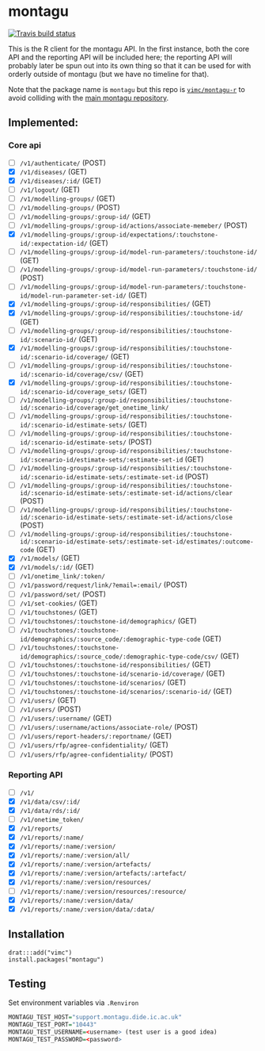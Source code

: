 # montagu

[![Travis build status](https://travis-ci.org/vimc/montagu-r.svg?branch=master)](https://travis-ci.org/vimc/montagu-r)

This is the R client for the montagu API.  In the first instance, both the core API and the reporting API will be included here; the reporting API will probably later be spun out into its own thing so that it can be used for with orderly outside of montagu (but we have no timeline for that).

Note that the package name is `montagu` but this repo is [`vimc/montagu-r`](https://github.com/vimc/montagu-r) to avoid colliding with the [main montagu repository](https://github.com/vimc/montagu).

## Implemented:

### Core api

- [ ] `/v1/authenticate/` (POST)
- [x] `/v1/diseases/` (GET)
- [x] `/v1/diseases/:id/` (GET)
- [ ] `/v1/logout/` (GET)
- [ ] `/v1/modelling-groups/` (GET)
- [ ] `/v1/modelling-groups/` (POST)
- [ ] `/v1/modelling-groups/:group-id/` (GET)
- [ ] `/v1/modelling-groups/:group-id/actions/associate-memeber/` (POST)
- [x] `/v1/modelling-groups/:group-id/expectations/:touchstone-id/:expectation-id/` (GET)
- [ ] `/v1/modelling-groups/:group-id/model-run-parameters/:touchstone-id/` (GET)
- [ ] `/v1/modelling-groups/:group-id/model-run-parameters/:touchstone-id/` (POST)
- [ ] `/v1/modelling-groups/:group-id/model-run-parameters/:touchstone-id/model-run-parameter-set-id/` (GET)
- [x] `/v1/modelling-groups/:group-id/responsibilities/` (GET)
- [x] `/v1/modelling-groups/:group-id/responsibilities/:touchstone-id/` (GET)
- [ ] `/v1/modelling-groups/:group-id/responsibilities/:touchstone-id/:scenario-id/` (GET)
- [x] `/v1/modelling-groups/:group-id/responsibilities/:touchstone-id/:scenario-id/coverage/` (GET)
- [ ] `/v1/modelling-groups/:group-id/responsibilities/:touchstone-id/:scenario-id/coverage/csv/` (GET)
- [x] `/v1/modelling-groups/:group-id/responsibilities/:touchstone-id/:scenario-id/coverage_sets/` (GET)
- [ ] `/v1/modelling-groups/:group-id/responsibilities/:touchstone-id/:scenario-id/coverage/get_onetime_link/`
- [ ] `/v1/modelling-groups/:group-id/responsibilities/:touchstone-id/:scenario-id/estimate-sets/` (GET)
- [ ] `/v1/modelling-groups/:group-id/responsibilities/:touchstone-id/:scenario-id/estimate-sets/` (POST)
- [ ] `/v1/modelling-groups/:group-id/responsibilities/:touchstone-id/:scenario-id/estimate-sets/:estimate-set-id` (GET)
- [ ] `/v1/modelling-groups/:group-id/responsibilities/:touchstone-id/:scenario-id/estimate-sets/:estimate-set-id` (POST)
- [ ] `/v1/modelling-groups/:group-id/responsibilities/:touchstone-id/:scenario-id/estimate-sets/:estimate-set-id/actions/clear` (POST)
- [ ] `/v1/modelling-groups/:group-id/responsibilities/:touchstone-id/:scenario-id/estimate-sets/:estimate-set-id/actions/close` (POST)
- [ ] `/v1/modelling-groups/:group-id/responsibilities/:touchstone-id/:scenario-id/estimate-sets/:estimate-set-id/estimates/:outcome-code` (GET)
- [x] `/v1/models/` (GET)
- [x] `/v1/models/:id/` (GET)
- [ ] `/v1/onetime_link/:token/`
- [ ] `/v1/password/request/link/?email=:email/` (POST)
- [ ] `/v1/password/set/` (POST)
- [ ] `/v1/set-cookies/` (GET)
- [ ] `/v1/touchstones/` (GET)
- [ ] `/v1/touchstones/:touchstone-id/demographics/` (GET)
- [ ] `/v1/touchstones/:touchstone-id/demographics/:source_code/:demographic-type-code` (GET)
- [ ] `/v1/touchstones/:touchstone-id/demographics/:source_code/:demographic-type-code/csv/` (GET)
- [ ] `/v1/touchstones/:touchstone-id/responsibilities/` (GET)
- [ ] `/v1/touchstones/:touchstone-id/scenario-id/coverage/` (GET)
- [ ] `/v1/touchstones/:touchstone-id/scenarios/` (GET)
- [ ] `/v1/touchstones/:touchstone-id/scenarios/:scenario-id/` (GET)
- [ ] `/v1/users/` (GET)
- [ ] `/v1/users/` (POST)
- [ ] `/v1/users/:username/` (GET)
- [ ] `/v1/users/:username/actions/associate-role/` (POST)
- [ ] `/v1/users/report-headers/:reportname/` (GET)
- [ ] `/v1/users/rfp/agree-confidentiality/` (GET)
- [ ] `/v1/users/rfp/agree-confidentiality/` (POST)

### Reporting API

- [ ] `/v1/`
- [x] `/v1/data/csv/:id/`
- [x] `/v1/data/rds/:id/`
- [ ] `/v1/onetime_token/`
- [x] `/v1/reports/`
- [x] `/v1/reports/:name/`
- [x] `/v1/reports/:name/:version/`
- [x] `/v1/reports/:name/:version/all/`
- [x] `/v1/reports/:name/:version/artefacts/`
- [x] `/v1/reports/:name/:version/artefacts/:artefact/`
- [x] `/v1/reports/:name/:version/resources/`
- [ ] `/v1/reports/:name/:version/resources/:resource/`
- [x] `/v1/reports/:name/:version/data/`
- [x] `/v1/reports/:name/:version/data/:data/`

## Installation

```
drat:::add("vimc")
install.packages("montagu")
```


## Testing


Set environment variables via `.Renviron`

``` r
MONTAGU_TEST_HOST="support.montagu.dide.ic.ac.uk"
MONTAGU_TEST_PORT="10443"
MONTAGU_TEST_USERNAME=<username> (test user is a good idea)
MONTAGU_TEST_PASSWORD=<password>
```
